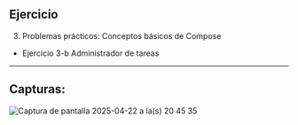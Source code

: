 Ejercicio
--------------
3. Problemas prácticos: Conceptos básicos de Compose
* Ejercicio 3-b Administrador de tareas
--------------
Capturas:
--------------
![Captura de pantalla 2025-04-22 a la(s) 20 45 35](https://github.com/user-attachments/assets/fd5a75b7-1aa8-4f39-8899-5dfd31858071)
